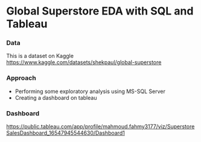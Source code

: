 # Global Superstore EDA with SQL and Tableau


### Data
This is a dataset on Kaggle
https://www.kaggle.com/datasets/shekpaul/global-superstore

### Approach 
* Performing some exploratory analysis using MS-SQL Server
* Creating a dashboard on tableau

### Dashboard
https://public.tableau.com/app/profile/mahmoud.fahmy3177/viz/SuperstoreSalesDashboard_16547945544630/Dashboard1
